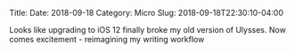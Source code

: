 Title: 
Date: 2018-09-18
Category: Micro
Slug: 2018-09-18T22:30:10-04:00

Looks like upgrading to iOS 12 finally broke my old version of Ulysses. Now comes excitement - reimagining my writing workflow 